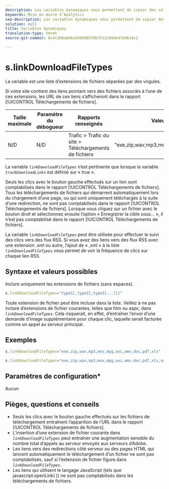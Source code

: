 ```yaml
---
description: Les variables dynamiques vous permettent de copier des valeurs d’une variable vers une autre sans entrer les valeurs complètes à plusieurs reprises dans les demandes d’image sur votre site.
keywords: Mise en œuvre d’Analytics
seo-description: Les variables dynamiques vous permettent de copier des valeurs d’une variable vers une autre sans entrer les valeurs complètes à plusieurs reprises dans les demandes d’image sur votre site.
solution: null
title: Variables dynamiques
translation-type: tm+mt
source-git-commit: 8c4c368a84ba5499d85f0b7512c99de47ddb14c2

---
```



# s.linkDownloadFileTypes

La variable est une liste d’extensions de fichiers séparées par des virgules.

Si votre site contient des liens pointant vers des fichiers associés à l’une de ces extensions, les URL de ces liens s’afficheront dans le rapport [!UICONTROL Téléchargements de fichiers].

| Taille maximale | Paramètre du débogueur | Rapports renseignés | Valeur par défaut |
|--- |--- |--- |--- |
| N/D | N/D | Trafic &gt; Trafic du site &gt; Téléchargements de fichiers | "exe,zip,wav,mp3,mov,mpg,avi,wmv,doc,pdf,xls" |

La variable *`linkDownloadFileTypes`* n’est pertinente que lorsque la variable *`trackDownloadLinks`* est définie sur « true ».

Seuls les clics avec le bouton gauche effectués sur un lien sont comptabilisés dans le rapport [!UICONTROL Téléchargements de fichiers]. Tous les téléchargements de fichiers qui démarrent automatiquement lors du chargement d’une page, ou qui sont uniquement téléchargés à la suite d’une redirection, ne sont pas comptabilisés dans le rapport [!UICONTROL Téléchargements de fichiers]. Lorsque vous cliquez sur un fichier avec le bouton droit et sélectionnez ensuite l’option « Enregistrer la cible sous... », il n’est pas comptabilisé dans le rapport [!UICONTROL Téléchargements de fichiers].

La variable *`linkDownloadFileTypes`* peut être utilisée pour effectuer le suivi des clics vers des flux RSS. Si vous avez des liens vers des flux RSS avec une extension .xml ou autre, l’ajout de « ,xml » à la liste *`linkDownloadFileTypes`* vous permet de voir la fréquence de clics sur chaque lien RSS.

## Syntaxe et valeurs possibles

Inclure uniquement les extensions de fichiers (sans espaces).

```js
s.linkDownloadFileTypes="type1[,type2[,type3[...]]]"
```

Toute extension de fichier peut être incluse dans la liste. Veillez à ne pas inclure d’extensions de fichier courantes, telles que htm ou aspx, dans *`linkDownloadFileTypes`*. Cela risquerait, en effet, d’entraîner l’envoi d’une demande d’image supplémentaire pour chaque clic, laquelle serait facturée comme un appel au serveur principal.

## Exemples

```js
s.linkDownloadFileTypes="exe,zip,wav,mp3,mov,mpg,avi,wmv,doc,pdf,xls"
```

```js
s.linkDownloadFileTypes="exe,zip,wav,mp3,mov,mpg,avi,wmv,doc,pdf,xls,xml"
```

## Paramètres de configuration*

Aucun

## Pièges, questions et conseils

* Seuls les clics avec le bouton gauche effectués sur les fichiers de téléchargement entraînent l’apparition de l’URL dans le rapport [!UICONTROL Téléchargements de fichiers].
* L’insertion d’une extension de fichier courante dans *`linkDownloadFileTypes`* peut entraîner une augmentation sensible du nombre total d’appels au serveur envoyés aux serveurs d’Adobe.
* Les liens vers des redirections côté serveur ou des pages HTML qui lancent automatiquement le téléchargement d’un fichier ne sont pas comptabilisés, sauf si l’extension de fichier figure dans *`linkDownloadFileTypes`*.
* Les liens qui utilisent le langage JavaScript (tels que javascript:openLink( )) ne sont pas comptabilisés dans les téléchargements de fichiers.
